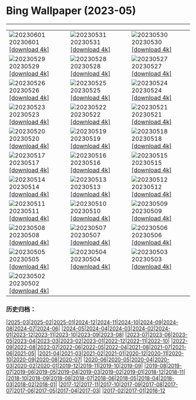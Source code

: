 # Bing Wallpaper (2023-05)
**************

<table><tr><td><img class="wallpaper" src="https://www.bing.com/th?id=OHR.ReefAwareness_EN-IN1544329394_1920x1080.jpg" alt="20230601"> 20230601 <a href="https://www.bing.com/th?id=OHR.ReefAwareness_EN-IN1544329394_UHD.jpg">[download 4k]</a></td><td><img class="wallpaper" src="https://www.bing.com/th?id=OHR.WorldOtterDay_EN-IN1276550407_1920x1080.jpg" alt="20230531"> 20230531 <a href="https://www.bing.com/th?id=OHR.WorldOtterDay_EN-IN1276550407_UHD.jpg">[download 4k]</a></td><td><img class="wallpaper" src="https://www.bing.com/th?id=OHR.HiddenBeach_EN-IN1009573165_1920x1080.jpg" alt="20230530"> 20230530 <a href="https://www.bing.com/th?id=OHR.HiddenBeach_EN-IN1009573165_UHD.jpg">[download 4k]</a></td></tr><tr><td><img class="wallpaper" src="https://www.bing.com/th?id=OHR.Silhouetteofmangoes_EN-IN2114366270_1920x1080.jpg" alt="20230529"> 20230529 <a href="https://www.bing.com/th?id=OHR.Silhouetteofmangoes_EN-IN2114366270_UHD.jpg">[download 4k]</a></td><td><img class="wallpaper" src="https://www.bing.com/th?id=OHR.TegallalangTerrace_EN-IN0435015951_1920x1080.jpg" alt="20230528"> 20230528 <a href="https://www.bing.com/th?id=OHR.TegallalangTerrace_EN-IN0435015951_UHD.jpg">[download 4k]</a></td><td><img class="wallpaper" src="https://www.bing.com/th?id=OHR.AloeDichotomum_EN-IN0114436904_1920x1080.jpg" alt="20230527"> 20230527 <a href="https://www.bing.com/th?id=OHR.AloeDichotomum_EN-IN0114436904_UHD.jpg">[download 4k]</a></td></tr><tr><td><img class="wallpaper" src="https://www.bing.com/th?id=OHR.WatSriSawai_EN-IN9312975486_1920x1080.jpg" alt="20230526"> 20230526 <a href="https://www.bing.com/th?id=OHR.WatSriSawai_EN-IN9312975486_UHD.jpg">[download 4k]</a></td><td><img class="wallpaper" src="https://www.bing.com/th?id=OHR.SaksunFaroe_EN-IN1825652492_1920x1080.jpg" alt="20230525"> 20230525 <a href="https://www.bing.com/th?id=OHR.SaksunFaroe_EN-IN1825652492_UHD.jpg">[download 4k]</a></td><td><img class="wallpaper" src="https://www.bing.com/th?id=OHR.OldFortress_EN-IN1445892314_1920x1080.jpg" alt="20230524"> 20230524 <a href="https://www.bing.com/th?id=OHR.OldFortress_EN-IN1445892314_UHD.jpg">[download 4k]</a></td></tr><tr><td><img class="wallpaper" src="https://www.bing.com/th?id=OHR.KeralaCoffee_EN-IN3034159364_1920x1080.jpg" alt="20230523"> 20230523 <a href="https://www.bing.com/th?id=OHR.KeralaCoffee_EN-IN3034159364_UHD.jpg">[download 4k]</a></td><td><img class="wallpaper" src="https://www.bing.com/th?id=OHR.BiodiverseCostaRica_EN-IN8021514039_1920x1080.jpg" alt="20230522"> 20230522 <a href="https://www.bing.com/th?id=OHR.BiodiverseCostaRica_EN-IN8021514039_UHD.jpg">[download 4k]</a></td><td><img class="wallpaper" src="https://www.bing.com/th?id=OHR.PontdArcole_EN-IN6509712562_1920x1080.jpg" alt="20230521"> 20230521 <a href="https://www.bing.com/th?id=OHR.PontdArcole_EN-IN6509712562_UHD.jpg">[download 4k]</a></td></tr><tr><td><img class="wallpaper" src="https://www.bing.com/th?id=OHR.EuropeanHoneybee_EN-IN6241503150_1920x1080.jpg" alt="20230520"> 20230520 <a href="https://www.bing.com/th?id=OHR.EuropeanHoneybee_EN-IN6241503150_UHD.jpg">[download 4k]</a></td><td><img class="wallpaper" src="https://www.bing.com/th?id=OHR.SumatranRhino_EN-IN5930187437_1920x1080.jpg" alt="20230519"> 20230519 <a href="https://www.bing.com/th?id=OHR.SumatranRhino_EN-IN5930187437_UHD.jpg">[download 4k]</a></td><td><img class="wallpaper" src="https://www.bing.com/th?id=OHR.MuseoSoumaya_EN-IN1926951073_1920x1080.jpg" alt="20230518"> 20230518 <a href="https://www.bing.com/th?id=OHR.MuseoSoumaya_EN-IN1926951073_UHD.jpg">[download 4k]</a></td></tr><tr><td><img class="wallpaper" src="https://www.bing.com/th?id=OHR.CormorantBridge_EN-IN1389853448_1920x1080.jpg" alt="20230517"> 20230517 <a href="https://www.bing.com/th?id=OHR.CormorantBridge_EN-IN1389853448_UHD.jpg">[download 4k]</a></td><td><img class="wallpaper" src="https://www.bing.com/th?id=OHR.AmericanWetlands_EN-IN0884262623_1920x1080.jpg" alt="20230516"> 20230516 <a href="https://www.bing.com/th?id=OHR.AmericanWetlands_EN-IN0884262623_UHD.jpg">[download 4k]</a></td><td><img class="wallpaper" src="https://www.bing.com/th?id=OHR.MorroJable_EN-IN0488952902_1920x1080.jpg" alt="20230515"> 20230515 <a href="https://www.bing.com/th?id=OHR.MorroJable_EN-IN0488952902_UHD.jpg">[download 4k]</a></td></tr><tr><td><img class="wallpaper" src="https://www.bing.com/th?id=OHR.TheMeghalayaWaterfall_EN-IN6320146549_1920x1080.jpg" alt="20230514"> 20230514 <a href="https://www.bing.com/th?id=OHR.TheMeghalayaWaterfall_EN-IN6320146549_UHD.jpg">[download 4k]</a></td><td><img class="wallpaper" src="https://www.bing.com/th?id=OHR.SonnyBonoPelicans_EN-IN9950260551_1920x1080.jpg" alt="20230513"> 20230513 <a href="https://www.bing.com/th?id=OHR.SonnyBonoPelicans_EN-IN9950260551_UHD.jpg">[download 4k]</a></td><td><img class="wallpaper" src="https://www.bing.com/th?id=OHR.WildLupine_EN-IN9585224791_1920x1080.jpg" alt="20230512"> 20230512 <a href="https://www.bing.com/th?id=OHR.WildLupine_EN-IN9585224791_UHD.jpg">[download 4k]</a></td></tr><tr><td><img class="wallpaper" src="https://www.bing.com/th?id=OHR.FootballField_EN-IN8060737169_1920x1080.jpg" alt="20230511"> 20230511 <a href="https://www.bing.com/th?id=OHR.FootballField_EN-IN8060737169_UHD.jpg">[download 4k]</a></td><td><img class="wallpaper" src="https://www.bing.com/th?id=OHR.CordouanLighthouse_EN-IN3002419578_1920x1080.jpg" alt="20230510"> 20230510 <a href="https://www.bing.com/th?id=OHR.CordouanLighthouse_EN-IN3002419578_UHD.jpg">[download 4k]</a></td><td><img class="wallpaper" src="https://www.bing.com/th?id=OHR.JimCorbettNationalPark_EN-IN3547668563_1920x1080.jpg" alt="20230509"> 20230509 <a href="https://www.bing.com/th?id=OHR.JimCorbettNationalPark_EN-IN3547668563_UHD.jpg">[download 4k]</a></td></tr><tr><td><img class="wallpaper" src="https://www.bing.com/th?id=OHR.TheChaps_EN-IN0865316362_1920x1080.jpg" alt="20230508"> 20230508 <a href="https://www.bing.com/th?id=OHR.TheChaps_EN-IN0865316362_UHD.jpg">[download 4k]</a></td><td><img class="wallpaper" src="https://www.bing.com/th?id=OHR.SealLaughing_EN-IN5379477699_1920x1080.jpg" alt="20230507"> 20230507 <a href="https://www.bing.com/th?id=OHR.SealLaughing_EN-IN5379477699_UHD.jpg">[download 4k]</a></td><td><img class="wallpaper" src="https://www.bing.com/th?id=OHR.HwangmaesanAzaleas_EN-IN8139492893_1920x1080.jpg" alt="20230506"> 20230506 <a href="https://www.bing.com/th?id=OHR.HwangmaesanAzaleas_EN-IN8139492893_UHD.jpg">[download 4k]</a></td></tr><tr><td><img class="wallpaper" src="https://www.bing.com/th?id=OHR.Popocatepetl_EN-IN7907317303_1920x1080.jpg" alt="20230505"> 20230505 <a href="https://www.bing.com/th?id=OHR.Popocatepetl_EN-IN7907317303_UHD.jpg">[download 4k]</a></td><td><img class="wallpaper" src="https://www.bing.com/th?id=OHR.RebelBase_EN-IN0919958475_1920x1080.jpg" alt="20230504"> 20230504 <a href="https://www.bing.com/th?id=OHR.RebelBase_EN-IN0919958475_UHD.jpg">[download 4k]</a></td><td><img class="wallpaper" src="https://www.bing.com/th?id=OHR.ThreeWildebeest_EN-IN5007825213_1920x1080.jpg" alt="20230503"> 20230503 <a href="https://www.bing.com/th?id=OHR.ThreeWildebeest_EN-IN5007825213_UHD.jpg">[download 4k]</a></td></tr><tr><td><img class="wallpaper" src="https://www.bing.com/th?id=OHR.KlostersSerneus_EN-IN1836496709_1920x1080.jpg" alt="20230502"> 20230502 <a href="https://www.bing.com/th?id=OHR.KlostersSerneus_EN-IN1836496709_UHD.jpg">[download 4k]</a></td><td></td><td></td></tr></table>

### 历史归档：

|[2025-03](/../2025-03/2025-03.md)|[2025-02](/../2025-02/2025-02.md)|[2025-01](/../2025-01/2025-01.md)|[2024-12](/../2024-12/2024-12.md)|[2024-11](/../2024-11/2024-11.md)|[2024-10](/../2024-10/2024-10.md)|[2024-09](/../2024-09/2024-09.md)|[2024-08](/../2024-08/2024-08.md)|[2024-07](/../2024-07/2024-07.md)|[2024-06](/../2024-06/2024-06.md)|
|[2024-05](/../2024-05/2024-05.md)|[2024-04](/../2024-04/2024-04.md)|[2024-03](/../2024-03/2024-03.md)|[2024-02](/../2024-02/2024-02.md)|[2024-01](/../2024-01/2024-01.md)|[2023-12](/../2023-12/2023-12.md)|[2023-11](/../2023-11/2023-11.md)|[2023-10](/../2023-10/2023-10.md)|[2023-09](/../2023-09/2023-09.md)|[2023-08](/../2023-08/2023-08.md)|
|[2023-07](/../2023-07/2023-07.md)|[2023-06](/../2023-06/2023-06.md)|[2023-05](/2023-05.md)|[2023-04](/../2023-04/2023-04.md)|[2023-03](/../2023-03/2023-03.md)|[2023-02](/../2023-02/2023-02.md)|[2023-01](/../2023-01/2023-01.md)|[2022-12](/../2022-12/2022-12.md)|[2022-11](/../2022-11/2022-11.md)|[2022-10](/../2022-10/2022-10.md)|
|[2022-09](/../2022-09/2022-09.md)|[2022-08](/../2022-08/2022-08.md)|[2022-07](/../2022-07/2022-07.md)|[2022-06](/../2022-06/2022-06.md)|[2022-05](/../2022-05/2022-05.md)|[2022-04](/../2022-04/2022-04.md)|[2021-08](/../2021-08/2021-08.md)|[2021-07](/../2021-07/2021-07.md)|[2021-06](/../2021-06/2021-06.md)|[2021-05](/../2021-05/2021-05.md)|
|[2021-04](/../2021-04/2021-04.md)|[2021-03](/../2021-03/2021-03.md)|[2021-02](/../2021-02/2021-02.md)|[2021-01](/../2021-01/2021-01.md)|[2020-12](/../2020-12/2020-12.md)|[2020-11](/../2020-11/2020-11.md)|[2020-10](/../2020-10/2020-10.md)|[2020-09](/../2020-09/2020-09.md)|[2020-08](/../2020-08/2020-08.md)|[2020-07](/../2020-07/2020-07.md)|
|[2020-06](/../2020-06/2020-06.md)|[2020-05](/../2020-05/2020-05.md)|[2020-04](/../2020-04/2020-04.md)|[2020-03](/../2020-03/2020-03.md)|[2020-02](/../2020-02/2020-02.md)|[2020-01](/../2020-01/2020-01.md)|[2019-12](/../2019-12/2019-12.md)|[2019-11](/../2019-11/2019-11.md)|[2019-10](/../2019-10/2019-10.md)|[2019-09](/../2019-09/2019-09.md)|
|[2019-08](/../2019-08/2019-08.md)|[2019-07](/../2019-07/2019-07.md)|[2019-06](/../2019-06/2019-06.md)|[2019-05](/../2019-05/2019-05.md)|[2019-04](/../2019-04/2019-04.md)|[2019-03](/../2019-03/2019-03.md)|[2019-02](/../2019-02/2019-02.md)|[2019-01](/../2019-01/2019-01.md)|[2018-12](/../2018-12/2018-12.md)|[2018-11](/../2018-11/2018-11.md)|
|[2018-10](/../2018-10/2018-10.md)|[2018-09](/../2018-09/2018-09.md)|[2018-08](/../2018-08/2018-08.md)|[2018-07](/../2018-07/2018-07.md)|[2018-06](/../2018-06/2018-06.md)|[2018-05](/../2018-05/2018-05.md)|[2018-04](/../2018-04/2018-04.md)|[2018-03](/../2018-03/2018-03.md)|[2018-02](/../2018-02/2018-02.md)|[2018-01](/../2018-01/2018-01.md)|
|[2017-12](/../2017-12/2017-12.md)|[2017-11](/../2017-11/2017-11.md)|[2017-10](/../2017-10/2017-10.md)|[2017-09](/../2017-09/2017-09.md)|[2017-08](/../2017-08/2017-08.md)|[2017-07](/../2017-07/2017-07.md)|[2017-06](/../2017-06/2017-06.md)|[2017-05](/../2017-05/2017-05.md)|[2017-04](/../2017-04/2017-04.md)|[2017-03](/../2017-03/2017-03.md)|
|[2017-02](/../2017-02/2017-02.md)|[2017-01](/../2017-01/2017-01.md)|[2016-12](/../2016-12/2016-12.md)